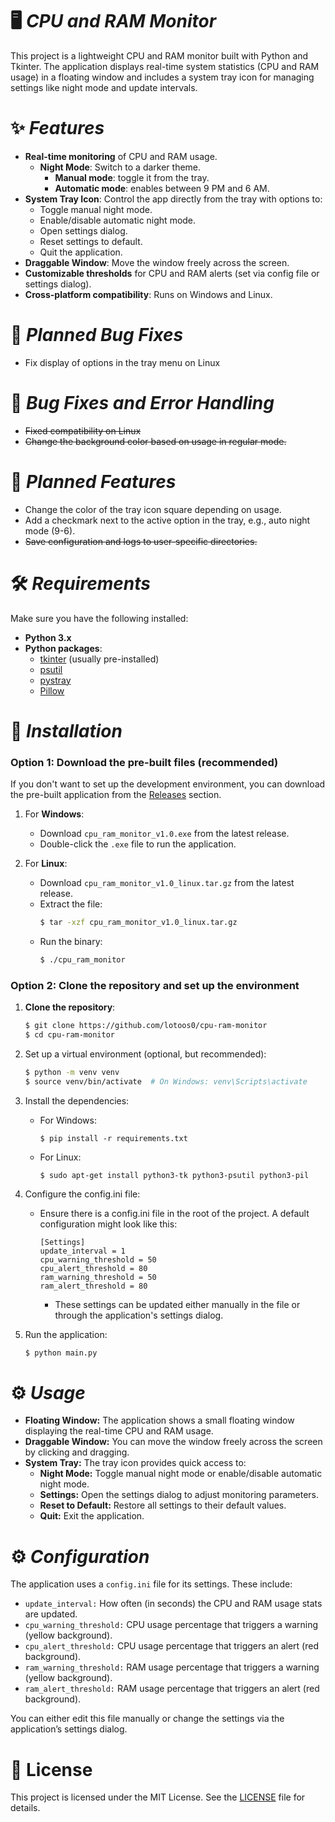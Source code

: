 # 🖥️ *CPU and RAM Monitor*
This project is a lightweight CPU and RAM monitor built with Python and Tkinter. The application displays real-time system statistics (CPU and RAM usage) in a floating window and includes a system tray icon for managing settings like night mode and update intervals.

# ✨ *Features*
* **Real-time monitoring** of CPU and RAM usage.
  * **Night Mode**: Switch to a darker theme.
    * **Manual mode**: toggle it from the tray.
    * **Automatic mode**: enables between 9 PM and 6 AM.
* **System Tray Icon**: Control the app directly from the tray with options to:
  * Toggle manual night mode.
  * Enable/disable automatic night mode.
  * Open settings dialog.
  * Reset settings to default.
  * Quit the application.
* **Draggable Window**: Move the window freely across the screen.
* **Customizable thresholds** for CPU and RAM alerts (set via config file or settings dialog).
* **Cross-platform compatibility**: Runs on Windows and Linux.

# 🔧 *Planned Bug Fixes*
  - Fix display of options in the tray menu on Linux

# 🐞 *Bug Fixes and Error Handling*
  * ~~Fixed compatibility on Linux~~
  * ~~Change the background color based on usage in regular mode.~~
    
# 🚀 *Planned Features*
 * Change the color of the tray icon square depending on usage.
 * Add a checkmark next to the active option in the tray, e.g., auto night mode (9-6).
 * ~~Save configuration and logs to user-specific directories.~~

# 🛠️ *Requirements*
Make sure you have the following installed:

* **Python 3.x**
* **Python packages**:
  * [tkinter](https://docs.python.org/3/library/tkinter.html) (usually pre-installed)
  * [psutil](https://pypi.org/project/psutil/)
  * [pystray](https://pypi.org/project/pystray/)
  * [Pillow](https://pillow.readthedocs.io/)

# 🔧 *Installation*
### Option 1: Download the pre-built files (recommended)

If you don't want to set up the development environment, you can download the pre-built application from the [Releases](https://github.com/lotoos0/cpu-ram-monitor/releases) section.

1. For **Windows**:
   - Download `cpu_ram_monitor_v1.0.exe` from the latest release.
   - Double-click the `.exe` file to run the application.

2. For **Linux**:
   - Download `cpu_ram_monitor_v1.0_linux.tar.gz` from the latest release.
   - Extract the file:
     ```bash
     $ tar -xzf cpu_ram_monitor_v1.0_linux.tar.gz
     ```
   - Run the binary:
     ```bash
     $ ./cpu_ram_monitor
     ```
### Option 2: Clone the repository and set up the environment

1. **Clone the repository**:

   ```bash
   $ git clone https://github.com/lotoos0/cpu-ram-monitor
   $ cd cpu-ram-monitor
   ```
2. Set up a virtual environment (optional, but recommended):
   ```bash
   $ python -m venv venv
   $ source venv/bin/activate  # On Windows: venv\Scripts\activate
   ```
3. Install the dependencies:
    * For Windows:
      ```
      $ pip install -r requirements.txt
      ```
    * For Linux:
      ```
      $ sudo apt-get install python3-tk python3-psutil python3-pil
      ```
 4. Configure the config.ini file:
    * Ensure there is a config.ini file in the root of the project. A default configuration might look like this:
      ```
      [Settings]
      update_interval = 1
      cpu_warning_threshold = 50
      cpu_alert_threshold = 80
      ram_warning_threshold = 50
      ram_alert_threshold = 80
      ```
      * These settings can be updated either manually in the file or through the application's settings dialog.
5. Run the application:
   ```bash
   $ python main.py
   ```
# ⚙️ *Usage*
 * **Floating Window:** The application shows a small floating window displaying the real-time CPU and RAM usage.
 * **Draggable Window:** You can move the window freely across the screen by clicking and dragging.
 * **System Tray:** The tray icon provides quick access to:
   * **Night Mode:** Toggle manual night mode or enable/disable automatic night mode.
   * **Settings:** Open the settings dialog to adjust monitoring parameters.
   * **Reset to Default:** Restore all settings to their default values.
   * **Quit:** Exit the application.

# ⚙️ *Configuration*
  The application uses a ```config.ini``` file for its settings. These include:
  * ```update_interval:``` How often (in seconds) the CPU and RAM usage stats are updated.
  * ```cpu_warning_threshold:``` CPU usage percentage that triggers a warning (yellow background).
  * ```cpu_alert_threshold:``` CPU usage percentage that triggers an alert (red background).
  * ```ram_warning_threshold:``` RAM usage percentage that triggers a warning (yellow background).
  * ```ram_alert_threshold:``` RAM usage percentage that triggers an alert (red background).
    
  You can either edit this file manually or change the settings via the application’s settings dialog.
       
# 📜 License
This project is licensed under the MIT License. See the [LICENSE](https://github.com/lotoos0/CpuRamTracker/blob/main/LICENSE) file for details.
